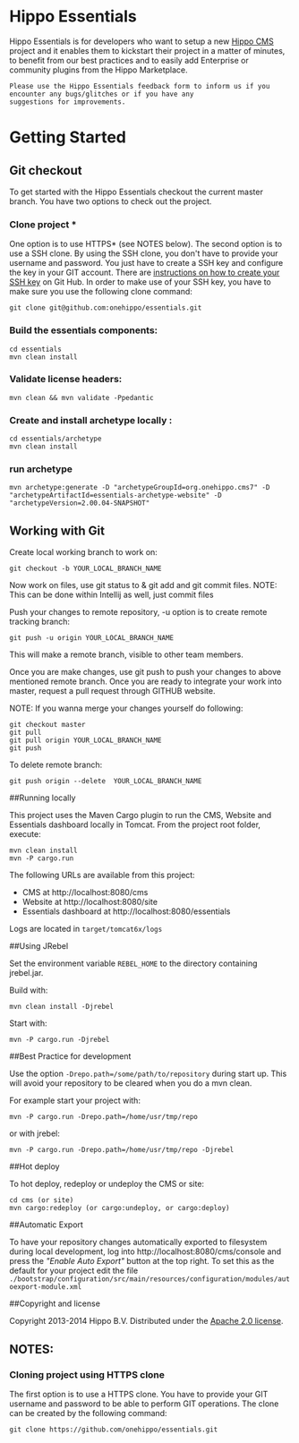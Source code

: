 # Hippo Essentials
Hippo Essentials is for developers who want to setup a new [Hippo CMS](http://www.onehippo.org) project and it enables
them to kickstart their project in a matter of minutes, to benefit from our best practices and to easily add Enterprise
or community plugins from the Hippo Marketplace.

```
Please use the Hippo Essentials feedback form to inform us if you encounter any bugs/glitches or if you have any
suggestions for improvements.
```

# Getting Started

## Git checkout

To get started with the Hippo Essentials checkout the current master branch. You have two options to check out
the project.


### Clone project *

One option is to use HTTPS* (see NOTES below).
The second option is to use a SSH clone. By using the SSH clone, you don't have to provide your username
and password. You just have to create a SSH key and configure the key in your GIT account. There are
[instructions on how to create your SSH key](https://help.github.com/articles/generating-ssh-keys) on Git
Hub. In order to make use of your SSH key, you have to make sure you use the following clone command:

```shell
git clone git@github.com:onehippo/essentials.git
```
### Build the essentials components:
```shell
cd essentials
mvn clean install
```

### Validate license headers:
```shell
mvn clean && mvn validate -Ppedantic
```

### Create and install archetype locally :
```shell
cd essentials/archetype
mvn clean install
```

### run archetype
```shell
mvn archetype:generate -D "archetypeGroupId=org.onehippo.cms7" -D "archetypeArtifactId=essentials-archetype-website" -D "archetypeVersion=2.00.04-SNAPSHOT"
```

## Working with Git

Create local working branch to work on:
```shell
git checkout -b YOUR_LOCAL_BRANCH_NAME
```

Now work on files, use git status to & git add and git commit files.
NOTE: This can be done within Intellij as well, just commit files

Push your changes to remote repository, -u option is to create remote tracking branch:

```shell
git push -u origin YOUR_LOCAL_BRANCH_NAME
```
This will make a remote branch, visible to other team members.

Once you are make changes,  use git push to push your changes to above mentioned remote branch.
Once you are ready to integrate your work into master, request a pull request through GITHUB website.

NOTE: If you wanna merge your changes yourself do following:

```shell
git checkout master
git pull
git pull origin YOUR_LOCAL_BRANCH_NAME
git push
```

To delete remote branch:
```shell
git push origin --delete  YOUR_LOCAL_BRANCH_NAME
```

##Running locally


This project uses the Maven Cargo plugin to run the CMS, Website and Essentials dashboard locally in Tomcat.
From the project root folder, execute:

```shell
mvn clean install
mvn -P cargo.run
```

The following URLs are available from this project:

 * CMS at http://localhost:8080/cms
 * Website at http://localhost:8080/site 
 * Essentials dashboard at http://localhost:8080/essentials

Logs are located in `target/tomcat6x/logs`

##Using JRebel

Set the environment variable `REBEL_HOME` to the directory containing jrebel.jar.

Build with:

```shell
mvn clean install -Djrebel
```

Start with:

```shell
mvn -P cargo.run -Djrebel
```

##Best Practice for development

Use the option `-Drepo.path=/some/path/to/repository` during start up. This will avoid
your repository to be cleared when you do a mvn clean.

For example start your project with:

```shell
mvn -P cargo.run -Drepo.path=/home/usr/tmp/repo
```
or with jrebel:

```shell
mvn -P cargo.run -Drepo.path=/home/usr/tmp/repo -Djrebel
```
##Hot deploy

To hot deploy, redeploy or undeploy the CMS or site:

```shell
cd cms (or site)
mvn cargo:redeploy (or cargo:undeploy, or cargo:deploy)
```

##Automatic Export

To have your repository changes automatically exported to filesystem during local development, log into
http://localhost:8080/cms/console and press the *"Enable Auto Export"* button at the top right. To set this
as the default for your project edit the file
`./bootstrap/configuration/src/main/resources/configuration/modules/autoexport-module.xml`

##Copyright and license

Copyright 2013-2014 Hippo B.V. 
Distributed under the [Apache 2.0 license](https://github.com/onehippo/essentials/blob/master/LICENSE).


## NOTES:

### Cloning project using HTTPS clone

The first option is to use a HTTPS clone. You have to provide your GIT username and password to be able
to perform GIT operations. The clone can be created by the following command:

```shell
git clone https://github.com/onehippo/essentials.git
```
